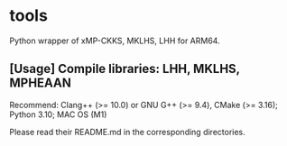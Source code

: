 # tools
Python wrapper of xMP-CKKS, MKLHS, LHH for ARM64.

## [Usage] Compile libraries: LHH, MKLHS, MPHEAAN
Recommend: Clang++ (>= 10.0) or GNU G++ (>= 9.4), CMake (>= 3.16); Python 3.10; MAC OS (M1)

Please read their README.md in the corresponding directories.
